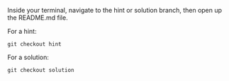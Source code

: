 Inside your terminal, navigate to the hint or solution branch, then open up the README.md file.

For a hint:

```
git checkout hint
```

For a solution:

```
git checkout solution
```
